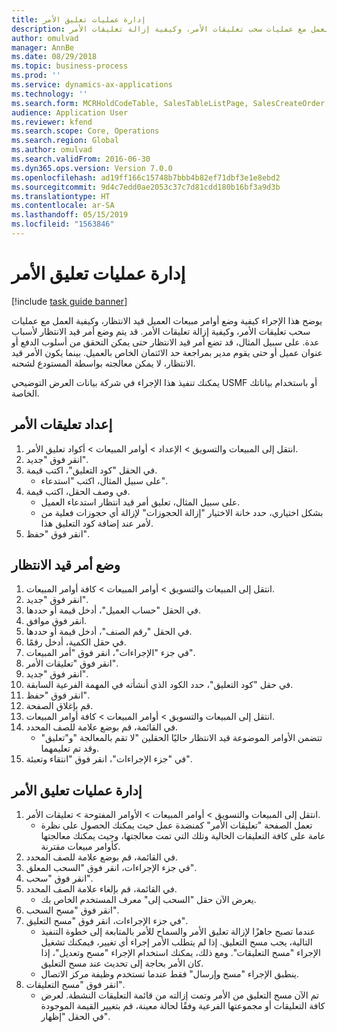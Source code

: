 ```yaml
---
title: إدارة عمليات تعليق الأمر
description: يوضح هذا الإجراء كيفية وضع أوامر مبيعات العميل قيد الانتظار، وكيفية العمل مع عمليات سحب تعليقات الأمر، وكيفية إزالة تعليقات الأمر.
author: omulvad
manager: AnnBe
ms.date: 08/29/2018
ms.topic: business-process
ms.prod: ''
ms.service: dynamics-ax-applications
ms.technology: ''
ms.search.form: MCRHoldCodeTable, SalesTableListPage, SalesCreateOrder, SalesTable, MCRHoldCodeTrans
audience: Application User
ms.reviewer: kfend
ms.search.scope: Core, Operations
ms.search.region: Global
ms.author: omulvad
ms.search.validFrom: 2016-06-30
ms.dyn365.ops.version: Version 7.0.0
ms.openlocfilehash: ad19ff166c15748b7bbb4b82ef71dbf3e1e8ebd2
ms.sourcegitcommit: 9d4c7edd0ae2053c37c7d81cdd180b16bf3a9d3b
ms.translationtype: HT
ms.contentlocale: ar-SA
ms.lasthandoff: 05/15/2019
ms.locfileid: "1563846"
---
```

# <a name="manage-order-holds"></a>إدارة عمليات تعليق الأمر

[!include [task guide banner](../../includes/task-guide-banner.md)]

يوضح هذا الإجراء كيفية وضع أوامر مبيعات العميل قيد الانتظار، وكيفية العمل مع عمليات سحب تعليقات الأمر، وكيفية إزالة تعليقات الأمر. قد يتم وضع أمر قيد الانتظار لأسباب عدة. على سبيل المثال، قد تضع أمر قيد الانتظار حتى يمكن التحقق من أسلوب الدفع أو عنوان عميل أو حتى يقوم مدير بمراجعة حد الائتمان الخاص بالعميل. بينما يكون الأمر قيد الانتظار، لا يمكن معالجته بواسطة المستودع لشحنه. 

يمكنك تنفيذ هذا الإجراء في شركة بيانات العرض التوضيحي USMF أو باستخدام بياناتك الخاصة.


## <a name="set-up-order-holds"></a>إعداد تعليقات الأمر
1. انتقل إلى المبيعات والتسويق > الإعداد > أوامر المبيعات > أكواد تعليق الأمر‬.
2. انقر فوق "جديد".
3. في الحقل "كود التعليق‬"، اكتب قيمة.
    * على سبيل المثال، اكتب "استدعاء".  
4. في وصف الحقل، اكتب قيمة.
    * على سبيل المثال، تعليق أمر قيد انتظار استدعاء العميل.  
    * بشكل اختياري، حدد خانة الاختيار "إزالة الحجوزات‬" لإزالة أي حجوزات‬ فعلية من لأمر عند إضافة كود التعليق هذا.  
5. انقر فوق "حفظ".

## <a name="place-order-on-hold"></a>وضع أمر قيد الانتظار
1. انتقل إلى المبيعات والتسويق > أوامر المبيعات > كافة أوامر المبيعات.
2. انقر فوق "جديد".
3. في الحقل "حساب العميل"، أدخل قيمة أو حددها.
4. انقر فوق موافق.
5. في الحقل "رقم الصنف"، أدخل قيمة أو حددها.
6. في حقل الكمية، أدخل رقمًا.
7. في جزء "الإجراءات"، انقر فوق "أمر المبيعات".
8. انقر فوق "تعليقات الأمر‬".
9. انقر فوق "جديد".
10. في حقل "كود التعليق"، حدد الكود الذي أنشأته في المهمة الفرعية السابقة.
11. انقر فوق "حفظ".
12. قم بإغلاق الصفحة.
13. انتقل إلى المبيعات والتسويق > أوامر المبيعات > كافة أوامر المبيعات.
14. في القائمة، قم بوضع علامة للصف المحدد.
    * تتضمن الأوامر الموضوعة قيد الانتظار حاليًا الحقلين "‏‫لا تقم بالمعالجة‬ "و"تعليق‬" وقد تم تعليمهما.    
15. في "جزء الإجراءات"، انقر فوق "انتقاء وتعبئة‬".

## <a name="manage-order-holds"></a>إدارة عمليات تعليق الأمر
1. انتقل إلى المبيعات والتسويق > أوامر المبيعات > الأوامر المفتوحة > تعليقات الأمر‬.
    * تعمل الصفحة "تعليقات الأمر‬" كمنضدة عمل حيث يمكنك الحصول على نظرة عامة على كافة التعليقات الحالية وتلك التي تمت معالجتها، وحيث يمكنك معالجتها كأوامر مبيعات مقترنة.      
2. في القائمة، قم بوضع علامة للصف المحدد.
3. في جزء الإجراءات، انقر فوق "السحب المعلق".
4. انقر فوق "سحب".
5. في القائمة، قم بإلغاء علامة الصف المحدد.
    * يعرض الآن حقل "السحب إلى" معرف المستخدم الخاص بك.   
6. انقر فوق "مسح السحب".
7. في جزء الإجراءات، انقر فوق "مسح التعليق".
    * عندما تصبح جاهزًا لإزالة تعليق الأمر والسماح للأمر بالمتابعة إلى خطوة التنفيذ التالية، يجب مسح التعليق. إذا لم يتطلب الأمر إجراء أي تغيير، فيمكنك تشغيل الإجراء "مسح التعليقات‬". ومع ذلك، يمكنك استخدام الإجراء "مسح وتعديل‬"، إذا كان الأمر بحاجة إلى تحديث عند مسح التعليق.      
    * ينطبق الإجراء "مسح وإرسال" فقط عندما تستخدم وظيفة مركز الاتصال‬.  
8. انقر فوق "مسح التعليقات‬".
    * تم الآن مسح التعليق من الأمر وتمت إزالته من قائمة التعليقات النشطة. لعرض كافة التعليقات أو مجموعتها الفرعية وفقًا لحالة معينة، قم بتغيير القيمة الموجودة في الحقل "إظهار".     

